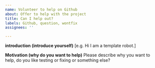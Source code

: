 ```yaml
---
name: Volunteer to help on Github
about: Offer to help with the project
title: Can I help out?
labels: Github, question, wontfix
assignees: ''

---
```


**introduction (introduce yourself)**
[e.g. Hi I am a template robot.]

**Motivation (why do you want to help)**
Please describe why you want to help, do you like testing or fixing or something else?
